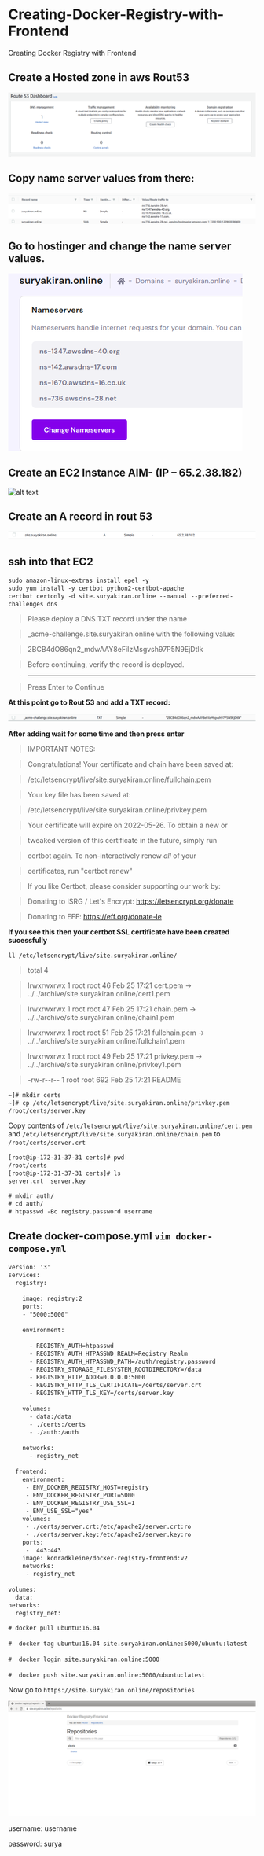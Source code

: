 # Creating-Docker-Registry-with-Frontend
Creating Docker Registry with Frontend

## Create a Hosted zone in aws Rout53

![alt text](https://github.com/SuryakiranSubramaniam/Creating-Docker-Registry-with-Frontend/blob/main/img/rout53.png)

## Copy name server values from there:

![alt text](https://github.com/SuryakiranSubramaniam/Creating-Docker-Registry-with-Frontend/blob/main/img/ns-aws.png)

## Go to hostinger and change the name server values.

![alt text](https://github.com/SuryakiranSubramaniam/Creating-Docker-Registry-with-Frontend/blob/main/img/ns-hostinger.png)

## Create an EC2 Instance AIM- (IP – 65.2.38.182)

![alt text]()

## Create an A record in rout 53

![alt text](https://github.com/SuryakiranSubramaniam/Creating-Docker-Registry-with-Frontend/blob/main/img/a-record.png)

## ssh into that EC2

```
sudo amazon-linux-extras install epel -y
sudo yum install -y certbot python2-certbot-apache
certbot certonly -d site.suryakiran.online --manual --preferred-challenges dns
```


> Please deploy a DNS TXT record under the name

> _acme-challenge.site.suryakiran.online with the following value:

> 2BCB4dO86qn2_mdwAAY8eFiIzMsgvsh97P5N9EjDtlk

> Before continuing, verify the record is deployed.

> - - - - - - - - - - - - - - - - - - - - - - - - - - - - - - - - - - - - - - - -

> Press Enter to Continue

**At this point go to Rout 53 and add a TXT record:**

![alt text](https://github.com/SuryakiranSubramaniam/Creating-Docker-Registry-with-Frontend/blob/main/img/txt-record.png)

**After adding wait for some time and then press enter**

> IMPORTANT NOTES:

> Congratulations! Your certificate and chain have been saved at:

> /etc/letsencrypt/live/site.suryakiran.online/fullchain.pem

> Your key file has been saved at:

> /etc/letsencrypt/live/site.suryakiran.online/privkey.pem

> Your certificate will expire on 2022-05-26. To obtain a new or

> tweaked version of this certificate in the future, simply run

> certbot again. To non-interactively renew *all* of your

> certificates, run "certbot renew"

> If you like Certbot, please consider supporting our work by:

> Donating to ISRG / Let's Encrypt:   https://letsencrypt.org/donate

> Donating to EFF:                    https://eff.org/donate-le
 
**If you see this then your certbot SSL certificate have been created sucessfully**

```
ll /etc/letsencrypt/live/site.suryakiran.online/
```
> total 4

> lrwxrwxrwx 1 root root  46 Feb 25 17:21 cert.pem -> ../../archive/site.suryakiran.online/cert1.pem

> lrwxrwxrwx 1 root root  47 Feb 25 17:21 chain.pem -> ../../archive/site.suryakiran.online/chain1.pem

> lrwxrwxrwx 1 root root  51 Feb 25 17:21 fullchain.pem -> ../../archive/site.suryakiran.online/fullchain1.pem

> lrwxrwxrwx 1 root root  49 Feb 25 17:21 privkey.pem -> ../../archive/site.suryakiran.online/privkey1.pem

> -rw-r--r-- 1 root root 692 Feb 25 17:21 README

```
~]# mkdir certs
~]# cp /etc/letsencrypt/live/site.suryakiran.online/privkey.pem /root/certs/server.key 
```

Copy contents of `/etc/letsencrypt/live/site.suryakiran.online/cert.pem` and `/etc/letsencrypt/live/site.suryakiran.online/chain.pem` to `/root/certs/server.crt`

```
[root@ip-172-31-37-31 certs]# pwd
/root/certs
[root@ip-172-31-37-31 certs]# ls
server.crt  server.key
```


```
# mkdir auth/
# cd auth/
# htpasswd -Bc registry.password username
```

## Create docker-compose.yml `vim docker-compose.yml` 

```
version: '3'
services:
  registry:

    image: registry:2
    ports:
    - "5000:5000"

    environment:

      - REGISTRY_AUTH=htpasswd
      - REGISTRY_AUTH_HTPASSWD_REALM=Registry Realm
      - REGISTRY_AUTH_HTPASSWD_PATH=/auth/registry.password
      - REGISTRY_STORAGE_FILESYSTEM_ROOTDIRECTORY=/data
      - REGISTRY_HTTP_ADDR=0.0.0.0:5000
      - REGISTRY_HTTP_TLS_CERTIFICATE=/certs/server.crt
      - REGISTRY_HTTP_TLS_KEY=/certs/server.key

    volumes:
      - data:/data
      - ./certs:/certs
      - ./auth:/auth

    networks:
      - registry_net

  frontend:
    environment:
     - ENV_DOCKER_REGISTRY_HOST=registry
     - ENV_DOCKER_REGISTRY_PORT=5000
     - ENV_DOCKER_REGISTRY_USE_SSL=1
     - ENV_USE_SSL="yes"
    volumes:
     - ./certs/server.crt:/etc/apache2/server.crt:ro
     - ./certs/server.key:/etc/apache2/server.key:ro
    ports:
     -  443:443
    image: konradkleine/docker-registry-frontend:v2
    networks:
     - registry_net

volumes:
  data:
networks:
  registry_net:
```

```
# docker pull ubuntu:16.04

#  docker tag ubuntu:16.04 site.suryakiran.online:5000/ubuntu:latest

#  docker login site.suryakiran.online:5000

#  docker push site.suryakiran.online:5000/ubuntu:latest
```

Now go to `https://site.suryakiran.online/repositories`

![alt text](https://github.com/SuryakiranSubramaniam/Creating-Docker-Registry-with-Frontend/blob/main/img/site.png)

username: username

password: surya
